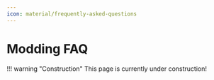 ```yaml
---
icon: material/frequently-asked-questions
---
```


# Modding FAQ

!!! warning "Construction"
    This page is currently under construction!
